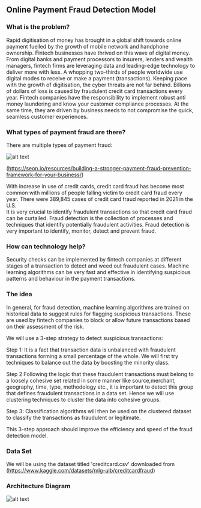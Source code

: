 ## Online Payment Fraud Detection Model
### What is the problem?

Rapid digitisation of money has brought in a global shift towards online payment fuelled by the growth of mobile network and handphone ownership. Fintech businesses have thrived on this wave of digital money. From digital banks and payment processors to insurers, lenders and wealth managers, fintech firms are leveraging data and leading-edge technology to deliver more with less. A whopping two-thirds of people worldwide use digital modes to receive or make a payment (transactions). Keeping pace with the growth of digitisation, the cyber threats are not far behind. Billions of dollars of loss is caused by fraudulent credit card transactions every year. 
Fintech companies have the responsibility to implement robust anti money laundering and know your customer compliance processes. At the same time, they are driven by business needs to not compromise the quick, seamless customer experiences.

### What types of payment fraud are there?
There are multiple types of payment fraud:

![alt text](https://github.com/AmanRiar7/SLackathon-Online-Payment-Fraud-Detection--Team-Divas/blob/main/types_of_payment_frauds.png)
 
(https://seon.io/resources/building-a-stronger-payment-fraud-prevention-framework-for-your-business/)

With increase in use of credit cards, credit card fraud has become most common with millions of people falling victim to credit card fraud every year. There were 389,845 cases of credit card fraud reported in 2021 in the U.S.  
It is very crucial to identify fraudulent transactions so that credit card fraud can be curtailed. Fraud detection is the collection of processes and techniques that identify potentially fraudulent activities. Fraud detection is very important to identify, monitor, detect and prevent fraud. 

### How can technology help?

Security checks can be implemented by fintech companies at different stages of a transaction to detect and weed out fraudulent cases. Machine learning algorithms can be very fast and effective in identifying suspicious patterns and behaviour in the payment transactions. 

### The idea

In general, for fraud detection, machine learning algorithms are trained on historical data to suggest rules for flagging suspicious transactions. These are used by fintech companies to block or allow future transactions based on their assessment of the risk.

We will use a 3-step strategy to detect suspicious transactions:

Step 1: It is a fact that transaction data is unbalanced with fraudulent transactions forming a small percentage of the whole. We will first try techniques to balance out the data by boosting the minority class. 

Step 2:Following the logic that these fraudulent transactions must belong to a loosely cohesive set related in some manner like source,merchant, geography, time, type, methodology etc., it is important to detect this group that defines fraudulent transactions in a data set. Hence we will use clustering techniques to cluster the data into cohesive groups.

Step 3: Classification algorithms will then be used on the clustered dataset to classify the transactions as fraudulent or legitimate.

This 3-step approach should improve the efficiency and speed of the fraud detection model.

### Data Set

We will be using the dataset titled 'creditcard.csv' downloaded from (https://www.kaggle.com/datasets/mlg-ulb/creditcardfraud)

### Architecture Diagram

![alt text](https://github.com/AmanRiar7/SLackathon-Online-Payment-Fraud-Detection--Team-Divas/blob/main/architecture_diagram.png)
